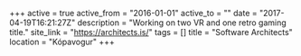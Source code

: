 +++
active = true
active_from = "2016-01-01"
active_to = ""
date = "2017-04-19T16:21:27Z"
description = "Working on two VR and one retro gaming title."
site_link = "https://architects.is/"
tags = []
title = "Software Architects"
location = "Kópavogur"
+++
